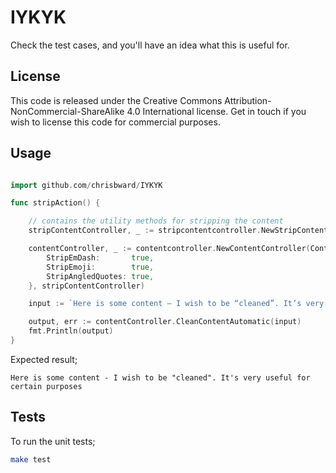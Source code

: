 # IYKYK

Check the test cases, and you'll have an idea what this is useful for.

## License

This code is released under the Creative Commons Attribution-NonCommercial-ShareAlike 4.0 International license.
Get in touch if you wish to license this code for commercial purposes.

## Usage

```go

import github.com/chrisbward/IYKYK

func stripAction() {

    // contains the utility methods for stripping the content
    stripContentController, _ := stripcontentcontroller.NewStripContentController()

    contentController, _ := contentcontroller.NewContentController(ContentControllerOptions{
        StripEmDash:       true,
        StripEmoji:        true,
        StripAngledQuotes: true,
    }, stripContentController) 

    input := `Here is some content — I wish to be “cleaned”. It’s very useful 🚀 for certain purposes `

    output, err := contentController.CleanContentAutomatic(input)
    fmt.Println(output)
}

```
Expected result;

```
Here is some content - I wish to be "cleaned". It's very useful for certain purposes
```


## Tests

To run the unit tests;
```bash
make test
```

